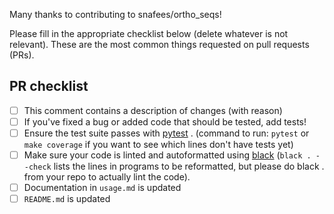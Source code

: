 Many thanks to contributing to snafees/ortho_seqs!

Please fill in the appropriate checklist below (delete whatever is not relevant). These are the most common things requested on pull requests (PRs).

## PR checklist
 - [ ] This comment contains a description of changes (with reason)
 - [ ] If you've fixed a bug or added code that should be tested, add tests!
 - [ ] Ensure the test suite passes with [pytest](https://docs.pytest.org/en/latest/) . (command to run: `pytest` or `make coverage` if you want to see which lines don't have tests yet)
 - [ ] Make sure your code is linted and autoformatted using [black](https://github.com/psf/black) (`black . --check` lists the lines in programs to be reformatted, but please do black . from your repo to actually lint the code).
 - [ ] Documentation in `usage.md` is updated
 - [ ] `README.md` is updated
